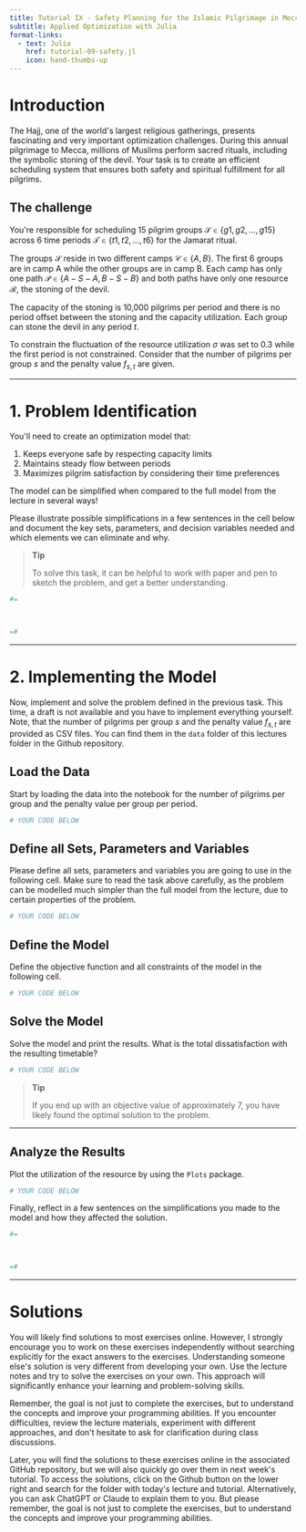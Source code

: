 ```yaml
---
title: Tutorial IX - Safety Planning for the Islamic Pilgrimage in Mecca
subtitle: Applied Optimization with Julia
format-links:
  - text: Julia
    href: tutorial-09-safety.jl
    icon: hand-thumbs-up
---
```



# Introduction

The Hajj, one of the world's largest religious gatherings, presents fascinating and very important optimization challenges. During this annual pilgrimage to Mecca, millions of Muslims perform sacred rituals, including the symbolic stoning of the devil. Your task is to create an efficient scheduling system that ensures both safety and spiritual fulfillment for all pilgrims.

## The challenge

You're responsible for scheduling 15 pilgrim groups $\mathcal{S} \in \{g1,g2,...,g15\}$ across 6 time periods $\mathcal{T} \in \{t1,t2,...,t6\}$ for the Jamarat ritual.

The groups $\mathcal{S}$ reside in two different camps $\mathcal{C} \in \{A,B\}$. The first 6 groups are in camp A while the other groups are in camp B. Each camp has only one path $\mathcal{P} \in \{A-S-A,B-S-B\}$ and both paths have only one resource $\mathcal{R}$, the stoning of the devil.

The capacity of the stoning is 10,000 pilgrims per period and there is no period offset between the stoning and the capacity utilization. Each group can stone the devil in any period $t$.

To constrain the fluctuation of the resource utilization $\sigma$ was set to 0.3 while the first period is not constrained. Consider that the number of pilgrims per group $s$ and the penalty value $f_{s,t}$ are given.

------------------------------------------------------------------------

# 1. Problem Identification

You'll need to create an optimization model that:

1.  Keeps everyone safe by respecting capacity limits
2.  Maintains steady flow between periods
3.  Maximizes pilgrim satisfaction by considering their time preferences

The model can be simplified when compared to the full model from the lecture in several ways!

Please illustrate possible simplifications in a few sentences in the cell below and document the key sets, parameters, and decision variables needed and which elements we can eliminate and why.

> **Tip**
>
> To solve this task, it can be helpful to work with paper and pen to sketch the problem, and get a better understanding.

``` julia
#=



=#
```

------------------------------------------------------------------------

# 2. Implementing the Model

Now, implement and solve the problem defined in the previous task. This time, a draft is not available and you have to implement everything yourself. Note, that the number of pilgrims per group $s$ and the penalty value $f_{s,t}$ are provided as CSV files. You can find them in the `data` folder of this lectures folder in the Github repository.

## Load the Data

Start by loading the data into the notebook for the number of pilgrims per group and the penalty value per group per period.

``` julia
# YOUR CODE BELOW
```

## Define all Sets, Parameters and Variables

Please define all sets, parameters and variables you are going to use in the following cell. Make sure to read the task above carefully, as the problem can be modelled much simpler than the full model from the lecture, due to certain properties of the problem.

``` julia
# YOUR CODE BELOW
```

## Define the Model

Define the objective function and all constraints of the model in the following cell.

``` julia
# YOUR CODE BELOW
```

## Solve the Model

Solve the model and print the results. What is the total dissatisfaction with the resulting timetable?

``` julia
# YOUR CODE BELOW
```

> **Tip**
>
> If you end up with an objective value of approximately 7, you have likely found the optimal solution to the problem.

------------------------------------------------------------------------

## Analyze the Results

Plot the utilization of the resource by using the `Plots` package.

``` julia
# YOUR CODE BELOW
```

Finally, reflect in a few sentences on the simplifications you made to the model and how they affected the solution.

``` julia
#=



=#
```

------------------------------------------------------------------------

# Solutions

You will likely find solutions to most exercises online. However, I strongly encourage you to work on these exercises independently without searching explicitly for the exact answers to the exercises. Understanding someone else's solution is very different from developing your own. Use the lecture notes and try to solve the exercises on your own. This approach will significantly enhance your learning and problem-solving skills.

Remember, the goal is not just to complete the exercises, but to understand the concepts and improve your programming abilities. If you encounter difficulties, review the lecture materials, experiment with different approaches, and don't hesitate to ask for clarification during class discussions.

Later, you will find the solutions to these exercises online in the associated GitHub repository, but we will also quickly go over them in next week's tutorial. To access the solutions, click on the Github button on the lower right and search for the folder with today's lecture and tutorial. Alternatively, you can ask ChatGPT or Claude to explain them to you. But please remember, the goal is not just to complete the exercises, but to understand the concepts and improve your programming abilities.
